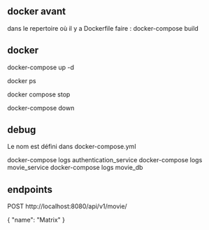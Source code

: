 ## docker avant 

dans le repertoire où il y a Dockerfile faire : 
docker-compose build

## docker

docker-compose up -d

docker ps

docker compose stop

docker-compose down

## debug
Le nom est défini dans docker-compose.yml

docker-compose logs authentication_service
docker-compose logs movie_service
docker-compose logs movie_db

## endpoints

POST
http://localhost:8080/api/v1/movie/

{
"name": "Matrix"
}
